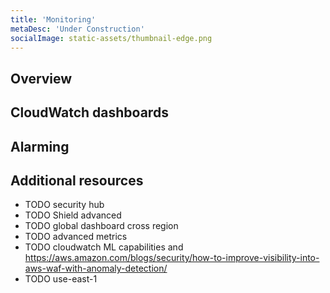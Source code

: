 ```yaml
---
title: 'Monitoring'
metaDesc: 'Under Construction'
socialImage: static-assets/thumbnail-edge.png
---
```

## Overview

## CloudWatch dashboards

## Alarming

## Additional resources
* TODO security hub
* TODO Shield advanced
* TODO global dashboard cross region
* TODO advanced metrics
* TODO cloudwatch ML capabilities and  https://aws.amazon.com/blogs/security/how-to-improve-visibility-into-aws-waf-with-anomaly-detection/
* TODO use-east-1